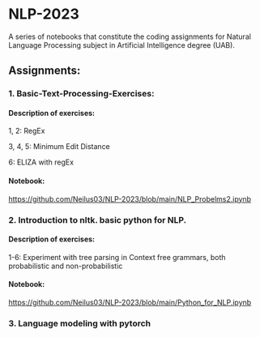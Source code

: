 # NLP-2023
A series of notebooks that constitute the coding assignments for Natural Language Processing subject in Artificial Intelligence degree (UAB).

## Assignments:

### 1. Basic-Text-Processing-Exercises:

#### Description of exercises:

1, 2: RegEx

3, 4, 5: Minimum Edit Distance

6: ELIZA with regEx

#### Notebook:
https://github.com/Neilus03/NLP-2023/blob/main/NLP_Probelms2.ipynb


### 2. Introduction to nltk. basic python for NLP.

#### Description of exercises:

1-6: Experiment with tree parsing in Context free grammars, both probabilistic and non-probabilistic

#### Notebook:
https://github.com/Neilus03/NLP-2023/blob/main/Python_for_NLP.ipynb

### 3. Language modeling with pytorch
